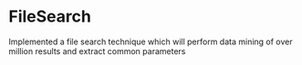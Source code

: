 # FileSearch
Implemented a file search technique which will perform data mining of over million results and extract common parameters
